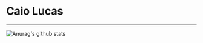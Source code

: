 # Caio Lucas
----------------------------------------------------
![Anurag's github stats](https://github-readme-stats.vercel.app/api?username=caiolucasb&show_icons=true&theme=synthwave)
